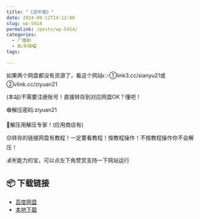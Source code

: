```yaml
---
title: "《泥中莲》"
date: 2024-09-12T14:12:00
slug: wp-5414
permalink: /posts/wp-5414/
categories:
  - 广播剧
  - BL辛辣🎧
tags:

---
```


如果两个网盘都没有资源了，看这个网站👉①link3.cc/xianyu21或②vlink.cc/ziyuan21

(本站)不需要注册账号！直接转存到对应网盘OK？懂吧！

🟢解压密码:ziyuan21

🔵解压用解压专家！(应用商店有)

🟡转存的链接网盘有教程！一定要看教程！按教程操作！不按教程操作你不会解压！

💰🈶能力的宝，可以点左下角赞赏支持一下网站运行

## 📦 下载链接
- [百度网盘](https://blziyuan21.com/pay-download/5414?key=aea1e27658&down_id=0)
- [本地下载](https://blziyuan21.com/pay-download/5414?key=aea1e27658&down_id=1)


